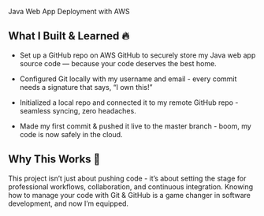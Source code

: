 Java Web App Deployment with AWS

## What I Built & Learned 🔥

- Set up a GitHub repo on AWS GitHub to securely store my Java web app source code — because your code deserves the best home.

- Configured Git locally with my username and email - every commit needs a signature that says, “I own this!”

- Initialized a local repo and connected it to my remote GitHub repo - seamless syncing, zero headaches.

- Made my first commit & pushed it live to the master branch - boom, my code is now safely in the cloud.

## Why This Works 💪

This project isn’t just about pushing code - it’s about setting the stage for professional workflows, collaboration, and continuous integration. Knowing how to manage your code with Git & GitHub is a game changer in software development, and now I’m equipped.
